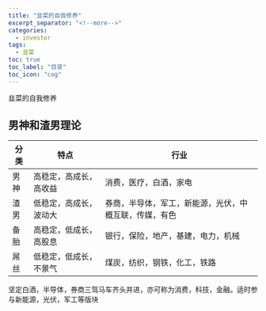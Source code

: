 ```yaml
---
title: "韭菜的自我修养"
excerpt_separator: "<!--more-->"
categories:
  - investor
tags:
  - 韭菜
toc: true
toc_label: "目录"
toc_icon: "cog"
---
```


韭菜的自我修养

<!--more-->

## 男神和渣男理论

| 分类 | 特点 | 行业 |
| --- | --- | --- |
| 男神 | 高稳定，高成长，高收益 | 消费，医疗，白酒，家电 |
| 渣男 | 低稳定，高成长，波动大 | 券商，半导体，军工，新能源，光伏，中概互联，传媒，有色 |
| 备胎 | 高稳定，低成长，高股息 | 银行，保险，地产，基建，电力，机械 |
| 屌丝 | 低稳定，低成长，不景气 | 煤炭，纺织，钢铁，化工，铁路 |

坚定白酒，半导体，券商三驾马车齐头并进，亦可称为消费，科技，金融。适时参与新能源，光伏，军工等版块
